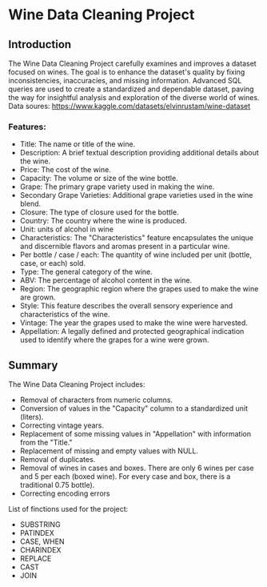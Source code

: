# Wine Data Cleaning Project

## Introduction
The Wine Data Cleaning Project carefully examines and improves a dataset focused on wines. The goal is to enhance the dataset's quality by fixing inconsistencies, inaccuracies, and missing information. Advanced SQL queries are used to create a standardized and dependable dataset, paving the way for insightful analysis and exploration of the diverse world of wines.
Data soures: https://www.kaggle.com/datasets/elvinrustam/wine-dataset
### Features:
- Title: The name or title of the wine.
- Description: A brief textual description providing additional details about the wine.
- Price: The cost of the wine.
- Capacity: The volume or size of the wine bottle.
- Grape: The primary grape variety used in making the wine.
- Secondary Grape Varieties: Additional grape varieties used in the wine blend.
- Closure: The type of closure used for the bottle.
- Country: The country where the wine is produced.
- Unit: units of alcohol in wine
- Characteristics: The "Characteristics" feature encapsulates the unique and discernible flavors and aromas present in a particular wine.
- Per bottle / case / each: The quantity of wine included per unit (bottle, case, or each) sold.
- Type: The general category of the wine.
- ABV: The percentage of alcohol content in the wine.
- Region: The geographic region where the grapes used to make the wine are grown.
- Style: This feature describes the overall sensory experience and characteristics of the wine.
- Vintage: The year the grapes used to make the wine were harvested.
- Appellation: A legally defined and protected geographical indication used to identify where the grapes for a wine were grown.

## Summary
The Wine Data Cleaning Project includes:
- Removal of characters from numeric columns.
- Conversion of values in the "Capacity" column to a standardized unit (liters).
- Correcting vintage years.
- Replacement of some missing values in "Appellation" with information from the "Title."
- Replacement of missing and empty values with NULL.
- Removal of duplicates.
- Removal of wines in cases and boxes. There are only 6 wines per case and 5 per each (boxed wine). For every case and box, there is a traditional 0.75 bottle).
- Correcting encoding errors

List of finctions used for the project:
- SUBSTRING
- PATINDEX
- CASE, WHEN
- CHARINDEX
- REPLACE
- CAST
- JOIN


